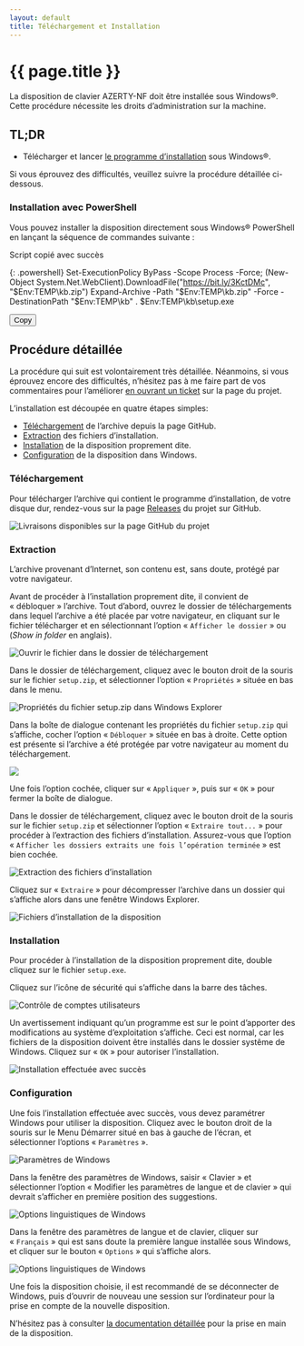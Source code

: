 ```yaml
---
layout: default
title: Téléchargement et Installation
---
```

# {{ page.title }}

La disposition de clavier AZERTY-NF doit être installée sous Windows®.  
Cette procédure nécessite les droits d’administration sur la machine.

## TL;DR

- Télécharger et lancer [le programme d’installation](https://github.com/springcomp/optimized-azerty-win/releases) sous Windows®.

Si vous éprouvez des difficultés, veuillez suivre la procédure détaillée ci-dessous.

### Installation avec PowerShell

Vous pouvez installer la disposition directement sous Windows® PowerShell en lançant la séquence de commandes suivante :

<span class="tooltip">Script copié avec succès</span>  

{: .powershell}
    Set-ExecutionPolicy ByPass -Scope Process -Force;
    (New-Object System.Net.WebClient).DownloadFile("https://bit.ly/3KctDMc", "$Env:TEMP\kb.zip")
    Expand-Archive -Path "$Env:TEMP\kb.zip" -Force -DestinationPath "$Env:TEMP\kb"
    . $Env:TEMP\kb\setup.exe

<input class="clipboard" type="button" value="Copy" onclick="copyCodeElementToClipboard('powershell')" />


## Procédure détaillée

La procédure qui suit est volontairement très détaillée.
Néanmoins, si vous éprouvez encore des difficultés, n’hésitez pas à me faire part de vos commentaires pour l’améliorer [en ouvrant un ticket](https://github.com/springcomp/optimized-azerty-win/issues) sur la page du projet.

L’installation est découpée en quatre étapes simples:

- [Téléchargement](#download) de l’archive depuis la page GitHub.
- [Extraction](#extraction) des fichiers d’installation.
- [Installation](#installation) de la disposition proprement dite.
- [Configuration](#configuration) de la disposition dans Windows.


<a name="download"></a>
### Téléchargement

Pour télécharger l’archive qui contient le programme d’installation, de votre disque dur, rendez-vous sur la page [Releases](https://github.com/springcomp/optimized-azerty-win/releases) du projet sur GitHub.

![Livraisons disponibles sur la page GitHub du projet](assets/images/download_release.png)


<a name="extraction"></a>
### Extraction

L’archive provenant d’Internet, son contenu est, sans doute, protégé par votre navigateur.

Avant de procéder à l’installation proprement dite, il convient de « débloquer » l’archive. Tout d’abord, ouvrez le dossier de téléchargements dans lequel l’archive a été placée par votre navigateur, en cliquant sur le fichier télécharger et en sélectionnant l’option « `Afficher le dossier` » ou (_Show in folder_ en anglais).

![Ouvrir le fichier dans le dossier de téléchargement](assets/images/show_in_folder.png)

Dans le dossier de téléchargement, cliquez avec le bouton droit de la souris sur le fichier `setup.zip`, et sélectionner l’option « `Propriétés` » située en bas dans le menu.

![Propriétés du fichier setup.zip dans Windows Explorer](assets/images/right_click_properties.png)

Dans la boîte de dialogue contenant les propriétés du fichier `setup.zip` qui s’affiche, cocher l’option « `Débloquer` » située en bas à droite. Cette option est présente si l’archive a été protégée par votre navigateur au moment du téléchargement.

![](assets/images/unblock_archive.png)

Une fois l’option cochée, cliquer sur « `Appliquer` », puis sur « `OK` » pour fermer la boîte de dialogue.

Dans le dossier de téléchargement, cliquez avec le bouton droit de la souris sur le fichier `setup.zip` et sélectionner l’option « `Extraire tout...` » pour procéder à l’extraction des fichiers d’installation. Assurez-vous que l’option « `Afficher les dossiers extraits une fois l’opération terminée` » est bien cochée.

![Extraction des fichiers d’installation](assets/images/extract_all.png)

Cliquez sur « `Extraire` » pour décompresser l’archive dans un dossier qui s’affiche alors dans une fenêtre Windows Explorer.

![Fichiers d’installation de la disposition](assets/images/setup_files.png)

<a name="installation"></a>
### Installation

Pour procéder à l’installation de la disposition proprement dite, double cliquez sur le fichier `setup.exe`.

Cliquez sur l’icône de sécurité qui s’affiche dans la barre des tâches.

![Contrôle de comptes utilisateurs](assets/images/uac.png)

Un avertissement indiquant qu’un programme est sur le point d’apporter des modifications au système d’exploitation s’affiche. Ceci est normal, car les fichiers de la disposition doivent être installés dans le dossier systême de Windows. Cliquez sur « `OK` » pour autoriser l’installation.

![Installation effectuée avec succès](assets/images/success.png)


<a name="configuration"></a>
### Configuration

Une fois l’installation effectuée avec succès, vous devez paramétrer Windows pour utiliser la disposition.
Cliquez avec le bouton droit de la souris sur le Menu Démarrer situé en bas à gauche de l’écran, et sélectionner l’options « `Paramètres` ».

![Paramètres de Windows](assets/images/settings.png)

Dans la fenêtre des paramètres de Windows, saisir « Clavier » et sélectionner l’option « Modifier les paramètres de langue et de clavier » qui devrait s’afficher en première position des suggestions.

![Options linguistiques de Windows](assets/images/languages.png)

Dans la fenêtre des paramètres de langue et de clavier, cliquer sur « `Français` » qui est sans doute la première langue installée sous Windows, et cliquer sur le bouton « `Options` » qui s’affiche alors.

![Options linguistiques de Windows](assets/images/add_language.png)

Une fois la disposition choisie, il est recommandé de se déconnecter de Windows, puis d’ouvrir de nouveau une session sur l’ordinateur pour la prise en compte de la nouvelle disposition.

N’hésitez pas à consulter [la documentation détaillée](/optimized-azerty-win/index.html#usage) pour la prise en main de la disposition.
